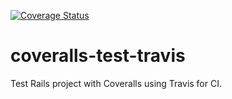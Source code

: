 [![Coverage Status](https://coveralls.io/repos/github/afinetooth/coveralls-test-travis/badge.svg?branch=develop)](https://coveralls.io/github/afinetooth/coveralls-test-travis?branch=develop)

# coveralls-test-travis
Test Rails project with Coveralls using Travis for CI.
